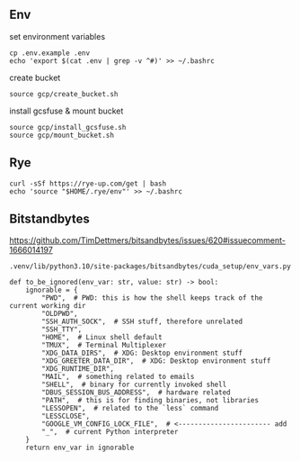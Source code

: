 ## Env
set environment variables
```
cp .env.example .env
echo 'export $(cat .env | grep -v ^#)' >> ~/.bashrc
```

create bucket
```
source gcp/create_bucket.sh
```

install gcsfuse & mount bucket
```
source gcp/install_gcsfuse.sh
source gcp/mount_bucket.sh
```

## Rye
```
curl -sSf https://rye-up.com/get | bash
echo 'source "$HOME/.rye/env"' >> ~/.bashrc
```

## Bitstandbytes
https://github.com/TimDettmers/bitsandbytes/issues/620#issuecomment-1666014197

`.venv/lib/python3.10/site-packages/bitsandbytes/cuda_setup/env_vars.py`
```
def to_be_ignored(env_var: str, value: str) -> bool:
    ignorable = {
        "PWD",  # PWD: this is how the shell keeps track of the current working dir
        "OLDPWD",
        "SSH_AUTH_SOCK",  # SSH stuff, therefore unrelated
        "SSH_TTY",
        "HOME",  # Linux shell default
        "TMUX",  # Terminal Multiplexer
        "XDG_DATA_DIRS",  # XDG: Desktop environment stuff
        "XDG_GREETER_DATA_DIR",  # XDG: Desktop environment stuff
        "XDG_RUNTIME_DIR",
        "MAIL",  # something related to emails
        "SHELL",  # binary for currently invoked shell
        "DBUS_SESSION_BUS_ADDRESS",  # hardware related
        "PATH",  # this is for finding binaries, not libraries
        "LESSOPEN",  # related to the `less` command
        "LESSCLOSE",
        "GOOGLE_VM_CONFIG_LOCK_FILE",  # <----------------------- add 
        "_",  # current Python interpreter
    }
    return env_var in ignorable
```
